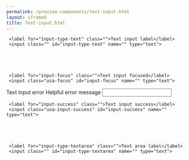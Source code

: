 ```yaml
--- 
permalink: /preview-components/text-input.html
layout: iframed 
title: Text-input.html
---
```




<div class="container">
  
    
   
     <label for="input-type-text" class="">Text input label</label>
     <input class="" id="input-type-text" name="" type="text">
  

  
    
   
     <label for="input-focus" class="">Text input focused</label>
     <input class="usa-focus" id="input-focus" name="" type="text">
  

  
    
  
  <div class="input-error">
    <label class="input-error-label" for="input-error">Text input error</label>
    <span class="input-error-message" id="input-error-message" role="alert">Helpful error message</span>
    <input id="input-error" name="" type="text" aria-describedby="input-error-message">
  </div>
  

  
    
   
     <label for="input-success" class="">Text input success</label>
     <input class="usa-input-success" id="input-success" name="" type="text">
  

  
    
   
     <label for="input-type-textarea" class="">Text area label</label>
     <input class="" id="input-type-textarea" name="" type="text">
  

  
</div>

